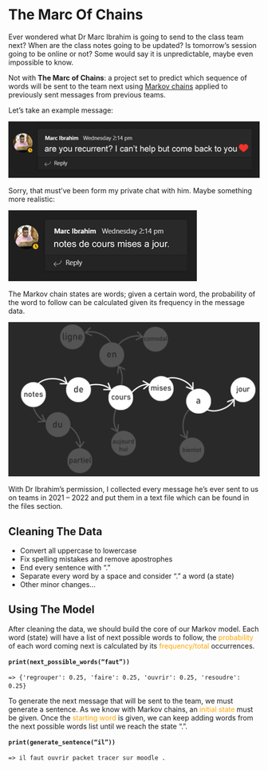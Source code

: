 # The Marc Of Chains
Ever wondered what Dr Marc Ibrahim is going to send to the class team next? When are the class notes going to be updated? Is tomorrow’s session going to be online or not? Some would say it is unpredictable, maybe even impossible to know.

Not with **The Marc of Chains**: a project set to predict which sequence of words will be sent to the team next using [Markov chains](https://en.wikipedia.org/wiki/Markov_chain#:~:text=A%20Markov%20chain%20or%20Markov,the%20state%20of%20affairs%20now.%22) applied to previously sent messages from previous teams.

Let’s take an example message:

![Are you reccurrent?](https://raw.githubusercontent.com/lebenebou/MarcOfChains/main/pictures/recurrent_joke.png)

Sorry, that must’ve been form my private chat with him. Maybe something more realistic:

![Notes de cours](https://raw.githubusercontent.com/lebenebou/MarcOfChains/main/pictures/notes_de_cours.png)

The Markov chain states are words; given a certain word, the probability of the word to follow can be calculated given its frequency in the message data.

![Word Sequence](https://raw.githubusercontent.com/lebenebou/MarcOfChains/main/pictures/word_sequence.png)

With Dr Ibrahim’s permission, I collected every message he’s ever sent to us on teams in 2021 – 2022 and put them in a text file which can be found in the files section.

## Cleaning The Data

- Convert all uppercase to lowercase
- Fix spelling mistakes and remove apostrophes
- End every sentence with “.”
- Separate every word by a space and consider “.” a word (a state)
- Other minor changes…

## Using The Model

After cleaning the data, we should build the core of our Markov model. Each word (state) will have a list of next possible words to follow, the <span style="color: orange;">probability</span> of each word coming next is calculated by its <span style="color: orange">frequency/total</span> occurrences.

**```print(next_possible_words(“faut”))```**

```=> {'regrouper': 0.25, 'faire': 0.25, 'ouvrir': 0.25, 'resoudre': 0.25}```

To generate the next message that will be sent to the team, we must generate a sentence. As we know with Markov chains, an <span style="color: orange;">initial state</span> must be given. Once the <span style="color: orange;">starting word</span> is given, we can keep adding words from the next possible words list until we reach the state “.”.

**```print(generate_sentence(“il”))```**

```=> il faut ouvrir packet tracer sur moodle .```